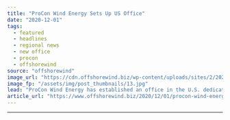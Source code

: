 ```yaml
---
title: "ProCon Wind Energy Sets Up US Office"
date: "2020-12-01"
tags: 
  - featured
  - headlines
  - regional news
  - new office
  - procon
  - offshorewind
source: "offshorewind"
image_url: "https://cdn.offshorewind.biz/wp-content/uploads/sites/2/2020/12/01145008/ProCon-Wind-Energy-Sets-Up-US-Office.jpg"
image_fp: "/assets/img/post_thumbnails/13.jpg"
lead: "ProCon Wind Energy has established an office in the U.S. dedicated to the local"
article_url: "https://www.offshorewind.biz/2020/12/01/procon-wind-energy-sets-up-us-office/"
---
```


---

